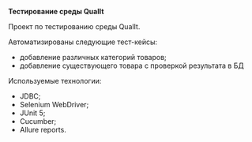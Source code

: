 **Тестирование среды QualIt**

Проект по тестированию среды QualIt.

Автоматизированы следующие тест-кейсы:
- добавление различных категорий товаров;
- добавление существующего товара с проверкой результата в БД

Используемые технологии:
- JDBC;
- Selenium WebDriver;
- JUnit 5;
- Cucumber;
- Allure reports.
